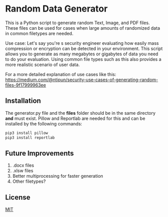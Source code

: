 # Random Data Generator

This is a Python script to generate random Text, Image, and PDF files.
These files can be used for cases when large amounts of randomized data in common filetypes are needed.

Use case: Let's say you're s security engineer evaluating how easily mass compression or encryption can be detected in your environment. This script allows you to generate as many megabytes or gigabytes of data you need to do your evaluation. Using common file types such as this also provides a more realistic scenario of user data.

For a more detailed explanation of use cases like this: https://medium.com/@ntipun/security-use-cases-of-generating-random-files-9f17999963ee

## Installation

The generator.py file and the **files** folder should be in the same directory **and** must exist.
Pillow and Reportlab are needed for this and can be installed by the following commands:
```python
pip3 install pillow
pip3 install reportlab
```

## Future Improvements
1. .docx files
2. .xlsw files
3. Better multiprocessing for faster generation
4. Other filetypes?

## License
[MIT](https://choosealicense.com/licenses/mit/)
